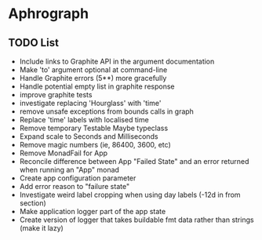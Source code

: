 # Aphrograph

## TODO List

* Include links to Graphite API in the argument documentation
* Make 'to' argument optional at command-line
* Handle Graphite errors (5**) more gracefully
* Handle potential empty list in graphite response
* improve graphite tests
* investigate replacing 'Hourglass' with 'time'
* remove unsafe exceptions from bounds calls in graph
* Replace 'time' labels with localised time
* Remove temporary Testable Maybe typeclass
* Expand scale to Seconds and Milliseconds
* Remove magic numbers (ie, 86400, 3600, etc)
* Remove MonadFail for App
* Reconcile difference between App "Failed State" and an error returned when running an "App" monad
* Create app configuration parameter
* Add error reason to "failure state"
* Investigate weird label cropping when using day labels (-12d in from section)
* Make application logger part of the app state
* Create version of logger that takes buildable fmt data rather than strings (make it lazy)

